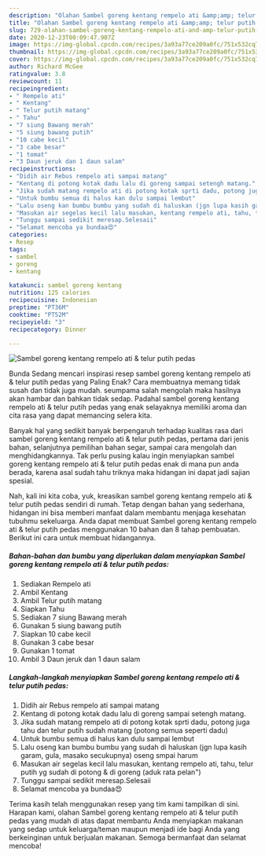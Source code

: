 ```yaml
---
description: "Olahan Sambel goreng kentang rempelo ati &amp;amp; telur putih pedas | Langkah Membuat Sambel goreng kentang rempelo ati &amp;amp; telur putih pedas Yang Bikin Ngiler"
title: "Olahan Sambel goreng kentang rempelo ati &amp;amp; telur putih pedas | Langkah Membuat Sambel goreng kentang rempelo ati &amp;amp; telur putih pedas Yang Bikin Ngiler"
slug: 729-olahan-sambel-goreng-kentang-rempelo-ati-and-amp-telur-putih-pedas-langkah-membuat-sambel-goreng-kentang-rempelo-ati-and-amp-telur-putih-pedas-yang-bikin-ngiler
date: 2020-12-23T00:09:47.907Z
image: https://img-global.cpcdn.com/recipes/3a93a77ce209a0fc/751x532cq70/sambel-goreng-kentang-rempelo-ati-telur-putih-pedas-foto-resep-utama.jpg
thumbnail: https://img-global.cpcdn.com/recipes/3a93a77ce209a0fc/751x532cq70/sambel-goreng-kentang-rempelo-ati-telur-putih-pedas-foto-resep-utama.jpg
cover: https://img-global.cpcdn.com/recipes/3a93a77ce209a0fc/751x532cq70/sambel-goreng-kentang-rempelo-ati-telur-putih-pedas-foto-resep-utama.jpg
author: Richard McGee
ratingvalue: 3.8
reviewcount: 11
recipeingredient:
- " Rempelo ati"
- " Kentang"
- " Telur putih matang"
- " Tahu"
- "7 siung Bawang merah"
- "5 siung bawang putih"
- "10 cabe kecil"
- "3 cabe besar"
- "1 tomat"
- "3 Daun jeruk dan 1 daun salam"
recipeinstructions:
- "Didih air Rebus rempelo ati sampai matang"
- "Kentang di potong kotak dadu lalu di goreng sampai setengh matang."
- "Jika sudah matang rempelo ati di potong kotak sprti dadu, potong juga tahu dan telur putih sudah matang (potong semua seperti dadu)"
- "Untuk bumbu semua di halus kan dulu sampai lembut"
- "Lalu oseng kan bumbu bumbu yang sudah di haluskan (jgn lupa kasih garam, gula, masako secukupnya) oseng smpai harum"
- "Masukan air segelas kecil lalu masukan, kentang rempelo ati, tahu, telur putih yg sudah di potong &amp; di goreng (aduk rata pelan&#34;)"
- "Tunggu sampai sedikit meresap.Selesaii"
- "Selamat mencoba ya bundaa😍"
categories:
- Resep
tags:
- sambel
- goreng
- kentang

katakunci: sambel goreng kentang 
nutrition: 125 calories
recipecuisine: Indonesian
preptime: "PT36M"
cooktime: "PT52M"
recipeyield: "3"
recipecategory: Dinner

---
```



![Sambel goreng kentang rempelo ati &amp; telur putih pedas](https://img-global.cpcdn.com/recipes/3a93a77ce209a0fc/751x532cq70/sambel-goreng-kentang-rempelo-ati-telur-putih-pedas-foto-resep-utama.jpg)

Bunda Sedang mencari inspirasi resep sambel goreng kentang rempelo ati &amp; telur putih pedas yang Paling Enak? Cara membuatnya memang tidak susah dan tidak juga mudah. seumpama salah mengolah maka hasilnya akan hambar dan bahkan tidak sedap. Padahal sambel goreng kentang rempelo ati &amp; telur putih pedas yang enak selayaknya memiliki aroma dan cita rasa yang dapat memancing selera kita.

Banyak hal yang sedikit banyak berpengaruh terhadap kualitas rasa dari sambel goreng kentang rempelo ati &amp; telur putih pedas, pertama dari jenis bahan, selanjutnya pemilihan bahan segar, sampai cara mengolah dan menghidangkannya. Tak perlu pusing kalau ingin menyiapkan sambel goreng kentang rempelo ati &amp; telur putih pedas enak di mana pun anda berada, karena asal sudah tahu triknya maka hidangan ini dapat jadi sajian spesial.




Nah, kali ini kita coba, yuk, kreasikan sambel goreng kentang rempelo ati &amp; telur putih pedas sendiri di rumah. Tetap dengan bahan yang sederhana, hidangan ini bisa memberi manfaat dalam membantu menjaga kesehatan tubuhmu sekeluarga. Anda dapat membuat Sambel goreng kentang rempelo ati &amp; telur putih pedas menggunakan 10 bahan dan 8 tahap pembuatan. Berikut ini cara untuk membuat hidangannya.

<!--inarticleads1-->

##### Bahan-bahan dan bumbu yang diperlukan dalam menyiapkan Sambel goreng kentang rempelo ati &amp; telur putih pedas:

1. Sediakan  Rempelo ati
1. Ambil  Kentang
1. Ambil  Telur putih matang
1. Siapkan  Tahu
1. Sediakan 7 siung Bawang merah
1. Gunakan 5 siung bawang putih
1. Siapkan 10 cabe kecil
1. Gunakan 3 cabe besar
1. Gunakan 1 tomat
1. Ambil 3 Daun jeruk dan 1 daun salam




<!--inarticleads2-->

##### Langkah-langkah menyiapkan Sambel goreng kentang rempelo ati &amp; telur putih pedas:

1. Didih air Rebus rempelo ati sampai matang
1. Kentang di potong kotak dadu lalu di goreng sampai setengh matang.
1. Jika sudah matang rempelo ati di potong kotak sprti dadu, potong juga tahu dan telur putih sudah matang (potong semua seperti dadu)
1. Untuk bumbu semua di halus kan dulu sampai lembut
1. Lalu oseng kan bumbu bumbu yang sudah di haluskan (jgn lupa kasih garam, gula, masako secukupnya) oseng smpai harum
1. Masukan air segelas kecil lalu masukan, kentang rempelo ati, tahu, telur putih yg sudah di potong &amp; di goreng (aduk rata pelan&#34;)
1. Tunggu sampai sedikit meresap.Selesaii
1. Selamat mencoba ya bundaa😍




Terima kasih telah menggunakan resep yang tim kami tampilkan di sini. Harapan kami, olahan Sambel goreng kentang rempelo ati &amp; telur putih pedas yang mudah di atas dapat membantu Anda menyiapkan makanan yang sedap untuk keluarga/teman maupun menjadi ide bagi Anda yang berkeinginan untuk berjualan makanan. Semoga bermanfaat dan selamat mencoba!
